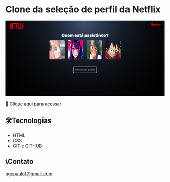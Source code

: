 #  Clone da seleção de perfil da Netflix

![preview](./preview/paulosergiodosanjos.github.io_Clone-selecao-de-perfil-da-Netflix_.png)

[🔗 Clique aqui para acessar](https://PauloSergiodosAnjos.github.io/Clone-selecao-de-perfil-da-Netflix/)

## 🛠️Tecnologias

- HTML
- CSS
- GIT e GITHUB

## 📞Contato

ngcpaulo1@gmail.com